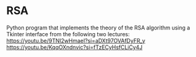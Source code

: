 # RSA
Python program that implements the theory of the RSA algorithm using a Tkinter interface from the following two lectures:
https://youtu.be/9TNI2wHmaeI?si=aDXt97OVAfDyFR_y
https://youtu.be/KqqOXndnvic?si=fTzECyHsfCLiCy4J
